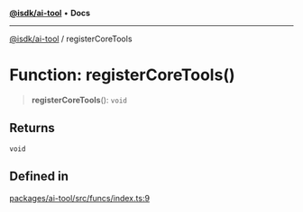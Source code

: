[**@isdk/ai-tool**](../README.md) • **Docs**

***

[@isdk/ai-tool](../globals.md) / registerCoreTools

# Function: registerCoreTools()

> **registerCoreTools**(): `void`

## Returns

`void`

## Defined in

[packages/ai-tool/src/funcs/index.ts:9](https://github.com/isdk/ai-tool.js/blob/fe6b47f429fb128627d2210e367fa914b891d314/src/funcs/index.ts#L9)
